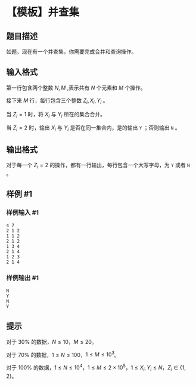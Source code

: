 # 【模板】并查集

## 题目描述

如题，现在有一个并查集，你需要完成合并和查询操作。

## 输入格式

第一行包含两个整数 $N,M$ ,表示共有 $N$ 个元素和 $M$ 个操作。

接下来 $M$ 行，每行包含三个整数 $Z_i,X_i,Y_i$ 。

当 $Z_i=1$ 时，将 $X_i$ 与 $Y_i$ 所在的集合合并。

当 $Z_i=2$ 时，输出 $X_i$ 与 $Y_i$ 是否在同一集合内，是的输出 
 `Y` ；否则输出 `N` 。

## 输出格式

对于每一个 $Z_i=2$ 的操作，都有一行输出，每行包含一个大写字母，为 `Y` 或者 `N` 。

## 样例 #1

### 样例输入 #1

```
4 7
2 1 2
1 1 2
2 1 2
1 3 4
2 1 4
1 2 3
2 1 4
```

### 样例输出 #1

```
N
Y
N
Y
```

## 提示

对于 $30\%$ 的数据，$N \le 10$，$M \le 20$。

对于 $70\%$ 的数据，$1\le N \le 100$，$1\le M \le 10^3$。

对于 $100\%$ 的数据，$1\le N\le 10^4$，$1\le M\le 2\times 10^5$，$1 \le X_i, Y_i \le N$，$Z_i \in \{ 1, 2 \}$。
